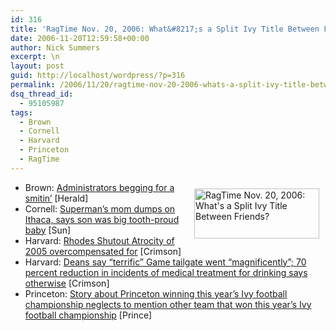 ```yaml
---
id: 316
title: 'RagTime Nov. 20, 2006: What&#8217;s a Split Ivy Title Between Friends?'
date: 2006-11-20T12:59:58+00:00
author: Nick Summers
excerpt: \n
layout: post
guid: http://localhost/wordpress/?p=316
permalink: /2006/11/20/ragtime-nov-20-2006-whats-a-split-ivy-title-between-friends/
dsq_thread_id:
  - 95105987
tags:
  - Brown
  - Cornell
  - Harvard
  - Princeton
  - RagTime
---
```

  * [<img width="200" vspace="10" hspace="10" height="80" border="0" align="right" src="http://www.ivygateblog.com/wp-content/uploads/2006/09/ragtime.jpg" alt="RagTime Nov. 20, 2006: What's a Split Ivy Title Between Friends?" />](http://www.ivygateblog.com/tags/ragtime)Brown: [Administrators begging for a smitin&#8217;](http://media.www.browndailyherald.com/media/storage/paper472/news/2006/11/20/CampusNews/Reasons.For.Christian.Groups.Suspension.Unclear.Leader.Says-2469874.shtml?sourcedomain=www.browndailyherald.com&MIIHost=media.collegepublisher.com) [Herald]
  * Cornell: [Superman&#8217;s mom dumps on Ithaca, says son was big tooth-proud baby](http://cornelldailysun.com/node/20060) [Sun]
  * Harvard: [Rhodes Shutout Atrocity of 2005 overcompensated for](http://www.thecrimson.com/article.aspx?ref=515922) [Crimson]
  * Harvard: [Deans say &#8220;terrific&#8221; Game tailgate went &#8220;magnificently&#8221;; 70 percent reduction in incidents of medical treatment for drinking says otherwise](http://www.thecrimson.com/article.aspx?ref=515920) [Crimson]
  * Princeton: [Story about Princeton winning this year&#8217;s Ivy football championship neglects to mention other team that won this year&#8217;s Ivy football championship](http://dailyprincetonian.com/archives/2006/11/20/sports/16656.shtml) [Prince]
